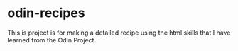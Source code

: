 # odin-recipes
This is project is for making a detailed recipe using the html skills that I have learned from the Odin Project.